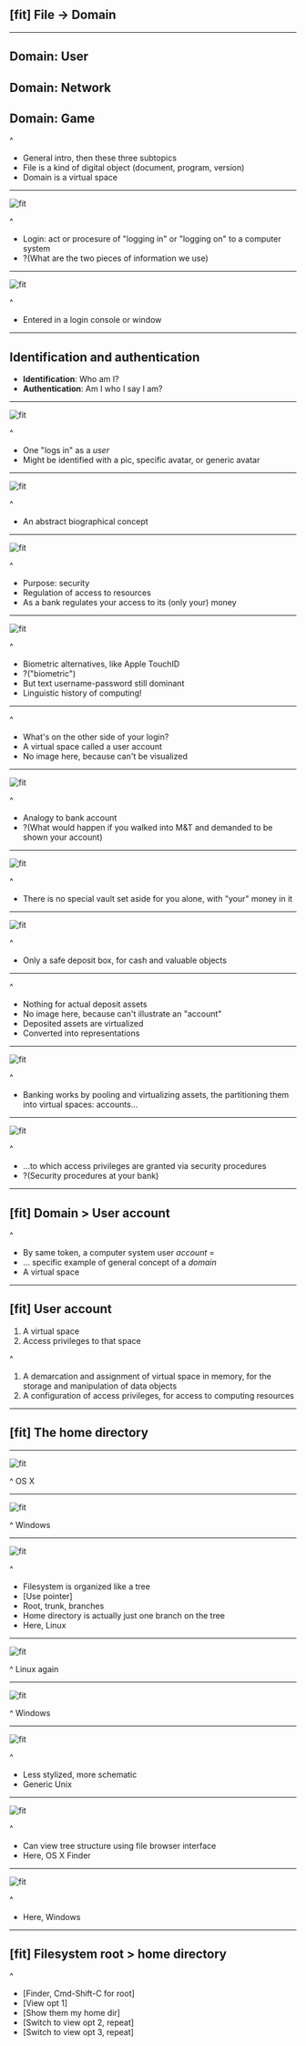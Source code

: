 ## [fit] File → Domain

----

## Domain: User
## Domain: Network
## Domain: Game

^
* General intro, then these three subtopics
* File is a kind of digital object (document, program, version)
* Domain is a virtual space

----

![fit](https://carmen.osu.edu/carmen-responsive-assets/img/login-button.png)

^
* Login: act or procesure of "logging in" or "logging on" to a computer system
* ?(What are the two pieces of information we use)

----

![fit](http://upload.wikimedia.org/wikipedia/commons/f/fe/Screen_Shot_2014-02-07_of_English_Wikipedia_login_form.png)

^
* Entered in a login console or window

----

## Identification and authentication

* **Identification**: Who am I?
* **Authentication**: Am I who I say I am?

----

![fit](http://cdn8.howtogeek.com/wp-content/uploads/2013/03/windows-8-user-accounts-login-screen.png)

^
* One "logs in" as a *user*
* Might be identified with a pic, specific avatar, or generic avatar

----

![fit](http://www.eightforums.com/attachments/tutorials/3951d1331019644-log-user-account-automatically-windows-8-startup-logon.jpg)

^
* An abstract biographical concept

----

![fit](http://www.smartsourcingindia.com/Images/Login%20Page%20Image.jpg)

^
* Purpose: security
* Regulation of access to resources
* As a bank regulates your access to its (only your) money

----

![fit](http://9to5mac.files.wordpress.com/2013/09/touchid.png)

^
* Biometric alternatives, like Apple TouchID
* ?("biometric")
* But text username-password still dominant
* Linguistic history of computing!

----


^
* What's on the other side of your login?
* A virtual space called a user account
* No image here, because can't be visualized

----

![fit](http://propertyupdate.com.au/wp-content/uploads/2013/05/1071x977xbank-building-icon1.jpg.pagespeed.ic.yI0WATKGIX.jpg)

^
* Analogy to bank account
* ?(What would happen if you walked into M&T and demanded to be shown your account)

----

![fit](http://www.howtovanish.com/wp-content/uploads/2011/01/Safe.jpg)

^
* There is no special vault set aside for you alone, with "your" money in it

----

![fit](http://personal-finance.thefuntimesguide.com/images/blogs/bank-safe-deposit-box-by-gruntzooki.jpg)

^
* Only a safe deposit box, for cash and valuable objects

----

^
* Nothing for actual deposit assets
* No image here, because can't illustrate an "account"
* Deposited assets are virtualized
* Converted into representations

----

![fit](http://www.toonpool.com/user/997/files/bunch_hyphens_letters_bank_numbe_1029025.jpg)

^
* Banking works by pooling and virtualizing assets, the partitioning them into virtual spaces: accounts...

----

![fit](http://uk-bank-account.street-directory.com.au/Images/ext/images/uk-bank-accounts.jpg)

^
* ...to which access privileges are granted via security procedures
* ?(Security procedures at your bank)

----

## [fit] Domain > User account

^
* By same token, a computer system user *account* =
* ... specific example of general concept of a *domain*
* A virtual space

----

## [fit] User account

1. A virtual space
2. Access privileges to that space

^
1. A demarcation and assignment of virtual space in memory, for the storage and manipulation of data objects
2. A configuration of access privileges, for access to computing resources

----

## [fit] The home directory

----

![fit](http://content.gcflearnfree.org/topics/222/finder_home_folder.png)

^
OS X

----

![fit](http://i.kinja-img.com/gawker-media/image/upload/s--CODtxpy9--/c_fit,fl_progressive,q_80,w_636/18fywwi0yw0e6jpg.jpg)

^
Windows

----

![fit](http://zhangjianyuan.net/wp-content/uploads/2014/04/05fig05.gif)

^
* Filesystem is organized like a tree
* [Use pointer]
* Root, trunk, branches
* Home directory is actually just one branch on the tree
* Here, Linux

----

![fit](http://www.csee.umbc.edu/wp-content/uploads/2012/07/linux_tree.jpg)

^
Linux again

----

![fit](http://zhangjianyuan.net/wp-content/uploads/2014/04/05fig03_alt.gif)

^
Windows

----

![fit](http://www.cs.miami.edu/~geoff/Courses/CSC322-11S/Content/UNIXUse/Pictures/Hierarchy.GIF)

^
* Less stylized, more schematic
* Generic Unix

----

![fit](https://www.drupal.org/files/Screen%20Shot%202013-04-17%20at%2011.29.33%20AM.png)

^
* Can view tree structure using file browser interface
* Here, OS X Finder

----

![fit](http://codefez.com/wp-content/uploads/2009/08/csc-svn-01-07.png)

^
* Here, Windows

----

## [fit] Filesystem root > home directory

^
* [Finder, Cmd-Shift-C for root]
* [View opt 1]
* [Show them my home dir]
* [Switch to view opt 2, repeat]
* [Switch to view opt 3, repeat]
